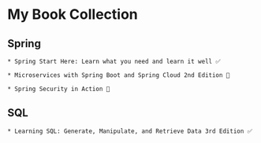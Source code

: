 # My Book Collection



## Spring
    * Spring Start Here: Learn what you need and learn it well ✅ 
    
    * Microservices with Spring Boot and Spring Cloud 2nd Edition 🔄

    * Spring Security in Action 🔄
    
## SQL
    * Learning SQL: Generate, Manipulate, and Retrieve Data 3rd Edition ✅ 
